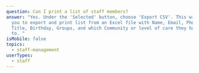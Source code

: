 ```yaml
---
question: Can I print a list of staff members?
answer: "Yes. Under the 'Selected' button, choose 'Export CSV'. This will allow
  you to export and print list from an Excel file with Name, Email, Phone,
  Title, Birthday, Groups, and which Community or level of care they have access
  to. "
isMobile: false
topics:
  - staff-management
userTypes:
  - staff
---
```

